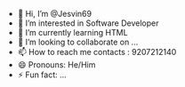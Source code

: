- 👋 Hi, I’m @Jesvin69
- 👀 I’m interested in Software Developer
- 🌱 I’m currently learning HTML
- 💞️ I’m looking to collaborate on ...
- 📫 How to reach me contacts : 9207212140
- 😄 Pronouns: He/Him
- ⚡ Fun fact: ...

<!---
Jesvin69/Jesvin69 is a ✨ special ✨ repository because its `README.md` (this file) appears on your GitHub profile.
You can click the Preview link to take a look at your changes.
--->
